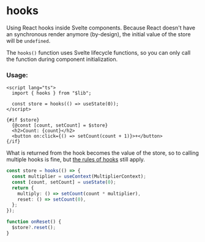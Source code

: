 # hooks

Using React hooks inside Svelte components.
Because React doesn't have an synchronous render anymore (by-design), the initial value of the store will be `undefined`.

The `hooks()` function uses Svelte lifecycle functions, so you can only call the function during component initialization.

### Usage:

```svelte
<script lang="ts">
  import { hooks } from "$lib";

  const store = hooks(() => useState(0));
</script>

{#if $store}
  {@const [count, setCount] = $store}
  <h2>Count: {count}</h2>
  <button on:click={() => setCount(count + 1)}>+</button>
{/if}
```

What is returned from the hook becomes the value of the store, so to calling multiple hooks is fine, but [the rules of hooks](https://reactjs.org/docs/hooks-rules.html) still apply.

```ts
const store = hooks(() => {
  const multiplier = useContext(MultiplierContext);
  const [count, setCount] = useState(0);
  return {
    multiply: () => setCount(count * multiplier),
    reset: () => setCount(0),
  };
});

function onReset() {
  $store?.reset();
}
```
